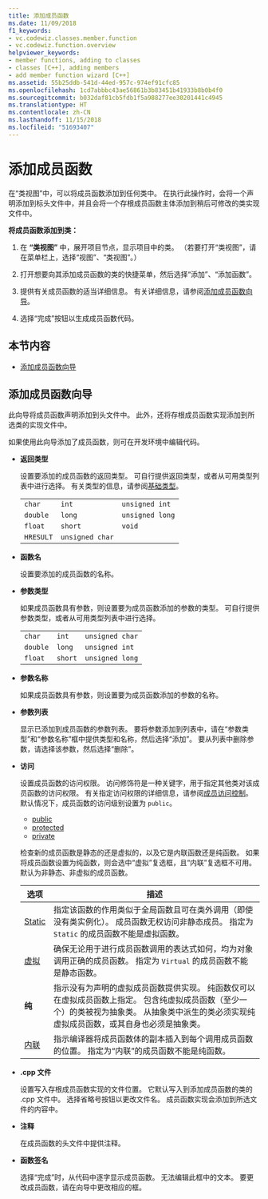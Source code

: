 ```yaml
---
title: 添加成员函数
ms.date: 11/09/2018
f1_keywords:
- vc.codewiz.classes.member.function
- vc.codewiz.function.overview
helpviewer_keywords:
- member functions, adding to classes
- classes [C++], adding members
- add member function wizard [C++]
ms.assetid: 55b25ddb-541d-44ed-957c-974ef91cfc85
ms.openlocfilehash: 1cd7abbbc43ae56861b3b83451b41933b8b0b4f0
ms.sourcegitcommit: b032daf81cb5fdb1f5a988277ee30201441c4945
ms.translationtype: HT
ms.contentlocale: zh-CN
ms.lasthandoff: 11/15/2018
ms.locfileid: "51693407"
---
```

# <a name="add-a-member-function"></a>添加成员函数

在“类视图”中，可以将成员函数添加到任何类中。 在执行此操作时，会将一个声明添加到标头文件中，并且会将一个存根成员函数主体添加到稍后可修改的类实现文件中。

**将成员函数添加到类：**

1. 在 **“类视图”** 中，展开项目节点，显示项目中的类。 （若要打开“类视图”，请在菜单栏上，选择“视图”、“类视图”。）

1. 打开想要向其添加成员函数的类的快捷菜单，然后选择“添加”、“添加函数”。

1. 提供有关成员函数的适当详细信息。 有关详细信息，请参阅[添加成员函数向导](#add-member-function-wizard)。

1. 选择“完成”按钮以生成成员函数代码。

## <a name="in-this-section"></a>本节内容

- [添加成员函数向导](#add-member-function-wizard)

## <a name="add-member-function-wizard"></a>添加成员函数向导

此向导将成员函数声明添加到头文件中。 此外，还将存根成员函数实现添加到所选类的实现文件中。

如果使用此向导添加了成员函数，则可在开发环境中编辑代码。

- **返回类型**

  设置要添加的成员函数的返回类型。 可自行提供返回类型，或者从可用类型列表中进行选择。 有关类型的信息，请参阅[基础类型](../cpp/fundamental-types-cpp.md)。

  | | | |
  |---|---|---|
  | `char` | `int` | `unsigned int` |
  | `double` | `long` | `unsigned long` |
  | `float` | `short` | `void` |
  | `HRESULT` | `unsigned char` | |

- **函数名**

  设置要添加的成员函数的名称。

- **参数类型**

  如果成员函数具有参数，则设置要为成员函数添加的参数的类型。 可自行提供参数类型，或者从可用类型列表中进行选择。

  | | | |
  |---|---|---|
  | `char` | `int` | `unsigned char` |
  | `double` | `long` | `unsigned int` |
  | `float` | `short` | `unsigned long` |

- **参数名称**

  如果成员函数具有参数，则设置要为成员函数添加的参数的名称。

- **参数列表**

  显示已添加到成员函数的参数列表。 要将参数添加到列表中，请在“参数类型”和“参数名称”框中提供类型和名称，然后选择“添加”。 要从列表中删除参数，请选择该参数，然后选择“删除”。

- **访问**

  设置成员函数的访问权限。 访问修饰符是一种关键字，用于指定其他类对该成员函数的访问权限。 有关指定访问权限的详细信息，请参阅[成员访问控制](../cpp/member-access-control-cpp.md)。 默认情况下，成员函数的访问级别设置为 `public`。

  - [public](../cpp/public-cpp.md)
  - [protected](../cpp/protected-cpp.md)
  - [private](../cpp/private-cpp.md)

  检查新的成员函数是静态的还是虚拟的，以及它是内联函数还是纯函数。 如果将成员函数设置为纯函数，则会选中“虚拟”复选框，且“内联”复选框不可用。 默认为非静态、非虚拟的成员函数。

  | 选项 | 描述 |
  |--------|-------------|
  | [Static](../cpp/storage-classes-cpp.md) |  指定该函数的作用类似于全局函数且可在类外调用（即使没有类实例化）。 成员函数无权访问非静态成员。 指定为 `Static` 的成员函数不能是虚拟函数。 |
  | [虚拟](../cpp/virtual-cpp.md) | 确保无论用于进行成员函数调用的表达式如何，均为对象调用正确的成员函数。 指定为 `Virtual` 的成员函数不能是静态函数。 |
  | **纯** | 指示没有为声明的虚拟成员函数提供实现。 纯函数仅可以在虚拟成员函数上指定。 包含纯虚拟成员函数（至少一个）的类被视为抽象类。 从抽象类中派生的类必须实现纯虚拟成员函数，或其自身也必须是抽象类。 |
  | [内联](../cpp/inline-functions-cpp.md) | 指示编译器将成员函数体的副本插入到每个调用成员函数的位置。 指定为“内联”的成员函数不能是纯函数。 |

- **.cpp 文件**

  设置写入存根成员函数实现的文件位置。 它默认写入到添加成员函数的类的 .cpp 文件中。 选择省略号按钮以更改文件名。 成员函数实现会添加到所选文件的内容中。

- **注释**

  在成员函数的头文件中提供注释。

- **函数签名**

  选择“完成”时，从代码中逐字显示成员函数。 无法编辑此框中的文本。 要更改成员函数，请在向导中更改相应的框。
